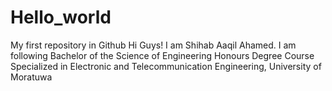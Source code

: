 # Hello_world

My first repository in Github Hi Guys! I am Shihab Aaqil Ahamed. I am following Bachelor of the Science of Engineering Honours Degree Course Specialized in Electronic and Telecommunication Engineering, University of Moratuwa
